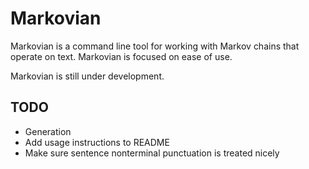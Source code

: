 # Markovian
Markovian is a command line tool for working with Markov chains that operate on
text. Markovian is focused on ease of use.

Markovian is still under development.

## TODO
- Generation
- Add usage instructions to README
- Make sure sentence nonterminal punctuation is treated nicely
